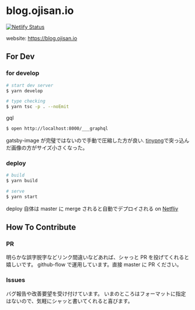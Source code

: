 # blog.ojisan.io

[![Netlify Status](https://api.netlify.com/api/v1/badges/00c9f479-1c04-40eb-8ae6-2a15b372398b/deploy-status)](https://app.netlify.com/sites/amazing-goodall-59e3b0/deploys)

website: https://blog.ojisan.io

## For Dev

### for develop

```sh
# start dev server
$ yarn develop

# type checking
$ yarn tsc -p . --noEmit
```

gql

```sh
$ open http://localhost:8000/___graphql
```

gatsby-image が完璧ではないので手動で圧縮した方が良い.
[tinypng](https://tinypng.com/)で突っ込んだ画像の方がサイズ小さくなった。

### deploy

```sh
# build
$ yarn build

# serve
$ yarn start
```

deploy 自体は master に merge されると自動でデプロイされる on [Netfliy](https://www.netlify.com/)

## How To Contribute

### PR

明らかな誤字脱字などリンク間違いなどあれば、シャっと PR を投げてくれると嬉しいです。
github-flow で運用しています。直接 master に PR ください。

### Issues

バグ報告や改善要望を受け付けています。
いまのところはフォーマットに指定はないので、気軽にシャッと書いてくれると喜びます。
